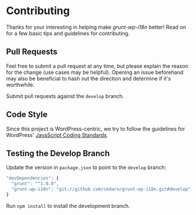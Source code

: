 # Contributing

Thanks for your interesting in helping make *grunt-wp-i18n* better! Read on for a few basic tips and guidelines for contributing.

## Pull Requests

Feel free to submit a pull request at any time, but please explain the reason for the change (use cases may be helpful). Opening an issue beforehand may also be beneficial to hash out the direction and determine if it's worthwhile.

Submit pull requests against the `develop` branch.

## Code Style

Since this project is WordPress-centric, we try to follow the guidelines for WordPress' [JavaScript Coding Standards](https://make.wordpress.org/core/handbook/coding-standards/javascript/).

## Testing the Develop Branch

Update the version in `package.json` to point to the `develop` branch:

```js
"devDependencies": {
  "grunt": "^1.0.0",
  "grunt-wp-i18n": "git://github.com/cedaro/grunt-wp-i18n.git#develop"
}
```

Run `npm install` to install the development branch.
